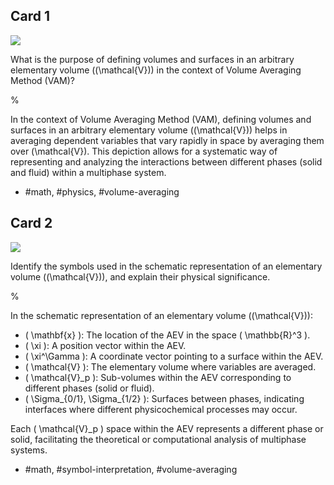 ## Card 1

![](https://cdn.mathpix.com/cropped/2024_06_05_23237fc8fa5ea45d3cb7g-1.jpg?height=628&width=919&top_left_y=1297&top_left_x=594)

What is the purpose of defining volumes and surfaces in an arbitrary elementary volume (\(\mathcal{V}\)) in the context of Volume Averaging Method (VAM)?

%

In the context of Volume Averaging Method (VAM), defining volumes and surfaces in an arbitrary elementary volume (\(\mathcal{V}\)) helps in averaging dependent variables that vary rapidly in space by averaging them over \(\mathcal{V}\). This depiction allows for a systematic way of representing and analyzing the interactions between different phases (solid and fluid) within a multiphase system.

- #math, #physics, #volume-averaging

## Card 2

![](https://cdn.mathpix.com/cropped/2024_06_05_23237fc8fa5ea45d3cb7g-1.jpg?height=628&width=919&top_left_y=1297&top_left_x=594)

Identify the symbols used in the schematic representation of an elementary volume (\(\mathcal{V}\)), and explain their physical significance.

%

In the schematic representation of an elementary volume (\(\mathcal{V}\)):

- \( \mathbf{x} \): The location of the AEV in the space \( \mathbb{R}^3 \).
- \( \xi \): A position vector within the AEV.
- \( \xi^\Gamma \): A coordinate vector pointing to a surface within the AEV.
- \( \mathcal{V} \): The elementary volume where variables are averaged.
- \( \mathcal{V}_p \): Sub-volumes within the AEV corresponding to different phases (solid or fluid).
- \( \Sigma_{0/1}, \Sigma_{1/2} \): Surfaces between phases, indicating interfaces where different physicochemical processes may occur.

Each \( \mathcal{V}_p \) space within the AEV represents a different phase or solid, facilitating the theoretical or computational analysis of multiphase systems.

- #math, #symbol-interpretation, #volume-averaging